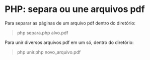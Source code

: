 # PHP: separa ou une arquivos pdf

Para separar as páginas de um arquivo pdf dentro do diretório:
> php separa.php alvo.pdf

Para unir diversos arquivos pdf em um só, dentro do diretório:
> php unir.php novo_arquivo.pdf
